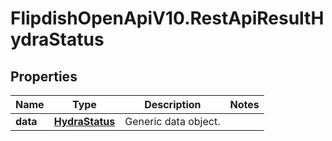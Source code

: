 # FlipdishOpenApiV10.RestApiResultHydraStatus

## Properties
Name | Type | Description | Notes
------------ | ------------- | ------------- | -------------
**data** | [**HydraStatus**](HydraStatus.md) | Generic data object. | 


